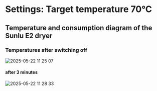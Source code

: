 # Settings: Target temperature 70°C

## Temperature and consumption diagram of the Sunlu E2 dryer

### Temperatures after switching off
![2025-05-22 11 25 07](https://github.com/user-attachments/assets/b797833f-6832-4ed5-8e35-e077409b3d54)

#### after 3 minutes
![2025-05-22 11 28 33](https://github.com/user-attachments/assets/3eb2a204-219d-40fe-a2a2-037b7dfad4d3)
